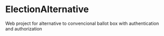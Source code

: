 # ElectionAlternative
Web project for alternative to convencional ballot box  with authentication and authorization
